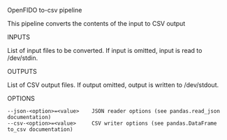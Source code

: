 OpenFIDO to-csv pipeline

This pipeline converts the contents of the input to CSV output

INPUTS

  List of input files to be converted. If input is omitted, input is read to /dev/stdin.

OUTPUTS

  List of CSV output files. If output omitted, output is written to /dev/stdout.

OPTIONS

	--json-<option>=<value>    JSON reader options (see pandas.read_json documentation)
	--csv-<option>=<value>     CSV writer options (see pandas.DataFrame to_csv documentation)


